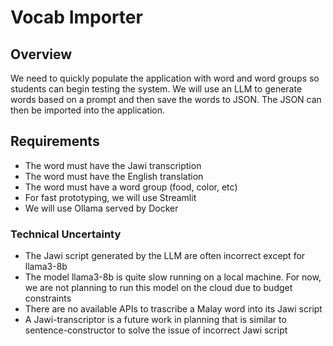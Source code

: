 # Vocab Importer

## Overview
We need to quickly populate the application with word and word groups so students can begin testing the system. We will use an LLM to generate words based on a prompt and then save the words to JSON. The JSON can then be imported into the application.

## Requirements
- The word must have the Jawi transcription
- The word must have the English translation
- The word must have a word group (food, color, etc)
- For fast prototyping, we will use Streamlit
- We will use Ollama served by Docker


### Technical Uncertainty
- The Jawi script generated by the LLM are often incorrect except for llama3-8b
- The model llama3-8b is quite slow running on a local machine. For now, we are not planning to run this model on the cloud due to budget constraints
- There are no available APIs to trascribe a Malay word into its Jawi script
- A Jawi-transcriptor is a future work in planning that is similar to sentence-constructor to solve the issue of incorrect Jawi script





